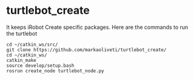 turtlebot_create
======

It keeps iRobot Create specific packages. Here are the commands to run the turtlebot
```
cd ~/catkin_ws/src/
git clone https://github.com/markaoliveti/turtlebot_create/
cd ~/catkin_ws/
catkin_make
source develop/setup.bash
rosrun create_node turtlebot_node.py 
```
